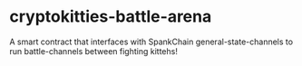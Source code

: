 # cryptokitties-battle-arena
A smart contract that interfaces with SpankChain general-state-channels to run battle-channels between fighting kittehs!
